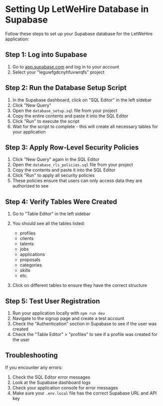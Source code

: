 # Setting Up LetWeHire Database in Supabase

Follow these steps to set up your Supabase database for the LetWeHire application:

## Step 1: Log into Supabase

1. Go to [app.supabase.com](https://app.supabase.com) and log in to your account
2. Select your "leguwfgdcnyhfuvwrqfs" project

## Step 2: Run the Database Setup Script

1. In the Supabase dashboard, click on "SQL Editor" in the left sidebar
2. Click "New Query"
3. Open the `database_setup.sql` file from your project
4. Copy the entire contents and paste it into the SQL Editor
5. Click "Run" to execute the script
6. Wait for the script to complete - this will create all necessary tables for your application

## Step 3: Apply Row-Level Security Policies

1. Click "New Query" again in the SQL Editor
2. Open the `database_rls_policies.sql` file from your project
3. Copy the contents and paste it into the SQL Editor
4. Click "Run" to apply all security policies
5. These policies ensure that users can only access data they are authorized to see

## Step 4: Verify Tables Were Created

1. Go to "Table Editor" in the left sidebar
2. You should see all the tables listed:
   - profiles
   - clients
   - talents
   - jobs
   - applications
   - proposals
   - categories
   - skills
   - etc.

3. Click on different tables to ensure they have the correct structure

## Step 5: Test User Registration

1. Run your application locally with `npm run dev`
2. Navigate to the signup page and create a test account
3. Check the "Authentication" section in Supabase to see if the user was created
4. Check the "Table Editor" > "profiles" to see if a profile was created for the user

## Troubleshooting

If you encounter any errors:

1. Check the SQL Editor error messages
2. Look at the Supabase dashboard logs
3. Check your application console for error messages
4. Make sure your `.env.local` file has the correct Supabase URL and API key 